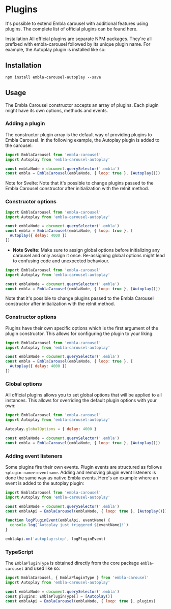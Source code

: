 # Plugins
It's possible to extend Embla carousel with additional features using plugins. The complete list of official plugins can be found here.

Installation
All official plugins are separate NPM packages. They're all prefixed with embla-carousel followed by its unique plugin name. For example, the Autoplay plugin is installed like so:

## Installation
```
npm install embla-carousel-autoplay --save
```

## Usage
The Embla Carousel constructor accepts an array of plugins. Each plugin might have its own options, methods and events.

### Adding a plugin
The constructor plugin array is the default way of providing plugins to Embla Carousel. In the following example, the Autoplay plugin is added to the carousel:

```js
import EmblaCarousel from 'embla-carousel'
import Autoplay from 'embla-carousel-autoplay'

const emblaNode = document.querySelector('.embla')
const embla = EmblaCarousel(emblaNode, { loop: true }, [Autoplay()])
```

Note for Svelte: Note that it's possible to change plugins passed to the Embla Carousel constructor after initialization with the reInit method.

### Constructor options
```js
import EmblaCarousel from 'embla-carousel'
import Autoplay from 'embla-carousel-autoplay'

const emblaNode = document.querySelector('.embla')
const embla = EmblaCarousel(emblaNode, { loop: true }, [
  Autoplay({ delay: 4000 })
])
```
- **Note Svelte:** Make sure to assign global options before initializing any carousel and only assign it once. Re-assigning global options might lead to confusing code and unexpected behaviour.


```js
import EmblaCarousel from 'embla-carousel'
import Autoplay from 'embla-carousel-autoplay'

const emblaNode = document.querySelector('.embla')
const embla = EmblaCarousel(emblaNode, { loop: true }, [Autoplay()])
```
Note that it's possible to change plugins passed to the Embla Carousel constructor after initialization with the reInit method.

### Constructor options
Plugins have their own specific options which is the first argument of the plugin constructor. This allows for configuring the plugin to your liking:

```js
import EmblaCarousel from 'embla-carousel'
import Autoplay from 'embla-carousel-autoplay'

const emblaNode = document.querySelector('.embla')
const embla = EmblaCarousel(emblaNode, { loop: true }, [
  Autoplay({ delay: 4000 })
])
```

### Global options
All official plugins allows you to set global options that will be applied to all instances. This allows for overriding the default plugin options with your own:

```js
import EmblaCarousel from 'embla-carousel'
import Autoplay from 'embla-carousel-autoplay'

Autoplay.globalOptions = { delay: 4000 }

const emblaNode = document.querySelector('.embla')
const embla = EmblaCarousel(emblaNode, { loop: true }, [Autoplay()])
```

### Adding event listeners
Some plugins fire their own events. Plugin events are structured as follows `<plugin-name>:eventname`. Adding and removing plugin event listeners is done the same way as native Embla events. Here's an example where an event is added to the autoplay plugin:

```js
import EmblaCarousel from 'embla-carousel'
import Autoplay from 'embla-carousel-autoplay'

const emblaNode = document.querySelector('.embla')
const emblaApi = EmblaCarousel(emblaNode, { loop: true }, [Autoplay()])

function logPluginEvent(emblaApi, eventName) {
  console.log(`Autoplay just triggered ${eventName}!`)
}

emblaApi.on('autoplay:stop', logPluginEvent)
```

### TypeScript
The `EmblaPluginType` is obtained directly from the core package `embla-carousel` and used like so:

```js
import EmblaCarousel, { EmblaPluginType } from 'embla-carousel'
import Autoplay from 'embla-carousel-autoplay'

const emblaNode = document.querySelector('.embla')
const plugins: EmblaPluginType[] = [Autoplay()]
const emblaApi = EmblaCarousel(emblaNode, { loop: true }, plugins)
```





